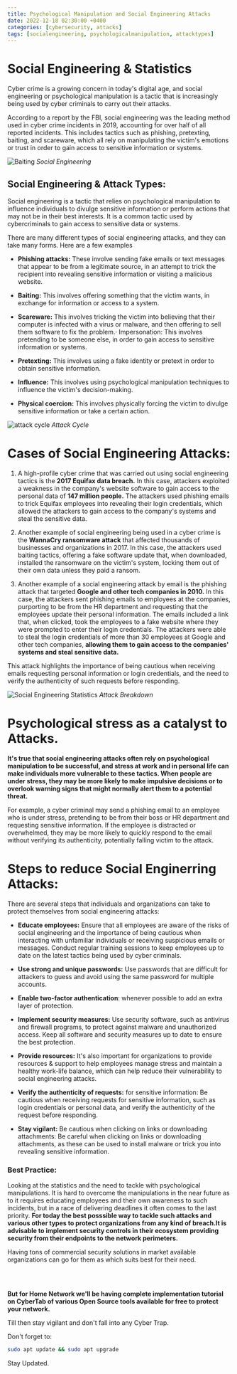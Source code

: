 ```yaml
---
title: Psychological Manipulation and Social Engineering Attacks
date: 2022-12-18 02:30:00 +0400
categories: [cybersecurity, attacks]
tags: [socialengineering, psychologicalmanipulation, attacktypes]
---
```


# Social Engineering & Statistics

Cyber crime is a growing concern in today's digital age, and social engineering or psychological manipulation is a tactic that is increasingly being used by cyber criminals to carry out their attacks.

According to a report by the FBI, social engineering was the leading method used in cyber crime incidents in 2019, accounting for over half of all reported incidents. This includes tactics such as phishing, pretexting, baiting, and scareware, which all rely on manipulating the victim's emotions or trust in order to gain access to sensitive information or systems.


![Baiting](/assets/images/2022-12-17-Social-Engineering-&-Statistics/Baiting.png)
_Social Engineering_

## Social Engineering & Attack Types:

Social engineering is a tactic that relies on psychological manipulation to influence individuals to divulge sensitive information or perform actions that may not be in their best interests. It is a common tactic used by cybercriminals to gain access to sensitive data or systems.

There are many different types of social engineering attacks, and they can take many forms. Here are a few examples 

+ **Phishing attacks:** These involve sending fake emails or text messages that appear to be from a legitimate source, in an attempt to trick the recipient into revealing sensitive information or visiting a malicious website.

+ **Baiting:** This involves offering something that the victim wants, in exchange for information or access to a system.

+ **Scareware:** This involves tricking the victim into believing that their computer is infected with a virus or malware, and then offering to sell them software to fix the problem.· Impersonation: This involves pretending to be someone else, in order to gain access to sensitive information or systems.

+ **Pretexting:** This involves using a fake identity or pretext in order to obtain sensitive information.

+ **Influence:** This involves using psychological manipulation techniques to influence the victim's decision-making.

+ **Physical coercion:** This involves physically forcing the victim to divulge sensitive information or take a certain action.

![attack cycle](/assets/images/2022-12-17-Social-Engineering-&-Statistics/attack-cycle.png)
_Attack Cycle_

# Cases of Social Engineering Attacks:

1. A high-profile cyber crime that was carried out using social engineering tactics is the **2017 Equifax data breach.** In this case, attackers exploited a weakness in the company's website software to gain access to the personal data of **147 million people.** The attackers used phishing emails to trick Equifax employees into revealing their login credentials, which allowed the attackers to gain access to the company's systems and steal the sensitive data.

2. Another example of social engineering being used in a cyber crime is the **WannaCry ransomware attack** that affected thousands of businesses and organizations in 2017. In this case, the attackers used baiting tactics, offering a fake software update that, when downloaded, installed the ransomware on the victim's system, locking them out of their own data unless they paid a ransom.

3. Another example of a social engineering attack by email is the phishing attack that targeted **Google and other tech companies in 2010.** In this case, the attackers sent phishing emails to employees at the companies, purporting to be from the HR department and requesting that the employees update their personal information. The emails included a link that, when clicked, took the employees to a fake website where they were prompted to enter their login credentials. The attackers were able to steal the login credentials of more than 30 employees at Google and other tech companies, **allowing them to gain access to the companies' systems and steal sensitive data.**

This attack highlights the importance of being cautious when receiving emails requesting personal information or login credentials, and the need to verify the authenticity of such requests before responding.

![Social Engineering Statistics](/assets/images/2022-12-17-Social-Engineering-&-Statistics/Social-Engineering-Statistics.png)
_Attack Breakdown_


# Psychological stress as a catalyst to Attacks. 

**It's true that social engineering attacks often rely on psychological manipulation to be successful, and stress at work and in personal life can make individuals more vulnerable to these tactics. When people are under stress, they may be more likely to make impulsive decisions or to overlook warning signs that might normally alert them to a potential threat.**

For example, a cyber criminal may send a phishing email to an employee who is under stress, pretending to be from their boss or HR department and requesting sensitive information. If the employee is distracted or overwhelmed, they may be more likely to quickly respond to the email without verifying its authenticity, potentially falling victim to the attack.


# Steps to reduce Social Enginerring Attacks:

There are several steps that individuals and organizations can take to protect themselves from social engineering attacks:

+ **Educate employees:** Ensure that all employees are aware of the risks of social engineering and the importance of being cautious when interacting with unfamiliar individuals or receiving suspicious emails or messages. Conduct regular training sessions to keep employees up to date on the latest tactics being used by cyber criminals.

+ **Use strong and unique passwords:** Use passwords that are difficult for attackers to guess and avoid using the same password for multiple accounts.

+ **Enable two-factor authentication**: whenever possible to add an extra layer of protection.

+ **Implement security measures:** Use security software, such as antivirus and firewall programs, to protect against malware and unauthorized access. Keep all software and security measures up to date to ensure the best protection.

+ **Provide resources:** It's also important for organizations to provide resources & support to help employees manage stress and maintain a healthy work-life balance, which can help reduce their vulnerability to social engineering attacks.

+ **Verify the authenticity of requests:** for sensitive information: Be cautious when receiving requests for sensitive information, such as login credentials or personal data, and verify the authenticity of the request before responding.

+ **Stay vigilant:** Be cautious when clicking on links or downloading attachments: Be careful when clicking on links or downloading attachments, as these can be used to install malware or trick you into revealing sensitive information.

### Best Practice:

Looking at the statistics and the need to tackle with psychological manipulations. It is hard to overcome the manipulations in the near future as to it requires educating employees and their own awareness to such incidents, but in a race of delivering deadlines it often comes to the last priority. **For today the best posssible way to tackle such attacks and various other types to protect organizations from any kind of breach.It is advisable to implement security controls in their ecosystem providing security from their endpoints to the network perimeters.**

Having tons of commercial security solutions in market available organizations can go for them as which suits best for their need.

<pre>


</pre>

**But for Home Network we'll be having complete implementation tutorial on CyberTab of various Open Source tools available for free to protect your network.**

Till then stay vigilant and don't fall into any Cyber Trap.

Don't forget to:

```bash
sudo apt update && sudo apt upgrade
```

Stay Updated.